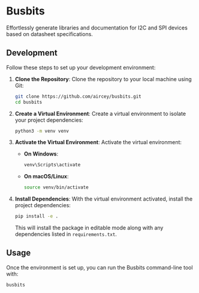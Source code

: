# Busbits

Effortlessly generate libraries and documentation for I2C and SPI devices based on datasheet specifications.

## Development

Follow these steps to set up your development environment:

1. **Clone the Repository**:
   Clone the repository to your local machine using Git:

   ```bash
   git clone https://github.com/aircey/busbits.git
   cd busbits
   ```

2. **Create a Virtual Environment**:
   Create a virtual environment to isolate your project dependencies:

   ```bash
   python3 -m venv venv
   ```

3. **Activate the Virtual Environment**:
   Activate the virtual environment:

   - **On Windows**:
     ```bash
     venv\Scripts\activate
     ```
   - **On macOS/Linux**:
     ```bash
     source venv/bin/activate
     ```

4. **Install Dependencies**:
   With the virtual environment activated, install the project dependencies:

   ```bash
   pip install -e .
   ```

   This will install the package in editable mode along with any dependencies listed in `requirements.txt`.

## Usage

Once the environment is set up, you can run the Busbits command-line tool with:

```bash
busbits
```
